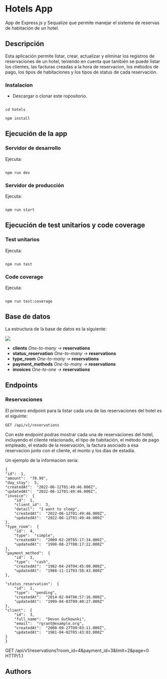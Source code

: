 
# Hotels App

  

App de Express.js y Sequalize que permite manejar el sistema de reservas de habitación de un hotel.

  

## Descripción

  

Esta aplicación permite listar, crear, actualizar y eliminar los registros de reservaciones de un hotel, teniendo en cuenta que también se puede listar los clientes, las facturas creadas a la hora de reservacion, los métodos de pago, los tipos de habitaciones y los tipos de status de cada reservación.

  

### Instalacion

  

* Descargar o clonar este ropositorio.

  

```

cd hotels

npm install

```

  

## Ejecución de la app

  

### Servidor de desarrollo

  

Ejecuta:

```

npm run dev

```

  

### Servidor de producción

  

Ejecuta:

```

npm run start

```

  

## Ejecución de test unitarios y code coverage

  

### Test unitarios

  

Ejecuta:

```

npm run test

```

  

### Code coverage

  

Ejecuta:

```

npm run test:coverage

```


## Base de datos

La estructura de la base de datos es la siguiente:  

![](https://i.imgur.com/uiy5rJrl.png)


 - **clients** *One-to-many* *->* **reservations**
 - **status_reservation** *One-to-many* *->* **reservations**
 - **type_room** *One-to-many* *->* **reservations**
 -  **payment_methods** *One-to-many* *->* **reservations**
 -  **invoices** *One-to-one* *->* **reservations**

## Endpoints 

### Reservaciones
El primero endpoint para la listar cada una de las reservaciones del hotel es el siguinte: 

    GET /api/v1/reservations
Con este endpoint podras mostrar cada una de reservaciones del hotel, incluyendo el cliente relacionado, el tipo de habitación, el método de pago empleado, el estado de la reservación, la factura asociado a esa reservacion junto con el cliente, el monto y los dias de estadía.

Un ejemplo de la informacion seria: 
```
{
"id":  1,
"amount":  "78.99",
"day_stay":  5,
"createdAt":  "2022-06-12T01:49:46.000Z",
"updatedAt":  "2022-06-12T01:49:46.000Z",
"invoice":  {
	"id":  1,
	"client_id":  3,
	"detail":  "I want to sleep",
	"createdAt":  "2022-06-12T01:49:46.000Z",
	"updatedAt":  "2022-06-12T01:49:46.000Z"
},
"type_room":  {
	"id":  4,
	"type":  "simple",
	"createdAt":  "2009-02-20T05:17:34.000Z",
	"updatedAt":  "1998-08-27T08:17:22.000Z"
},
"payment_method":  {
	"id":  3,
	"type":  "cash",
	"createdAt":  "1982-04-24T04:45:00.000Z",
	"updatedAt":  "1988-11-11T03:58:43.000Z"
},

"status_reservation":  {
	"id":  1,
	"type":  "pending",
	"createdAt":  "2014-02-04T06:57:16.000Z",
	"updatedAt":  "1999-04-03T09:40:27.000Z"
},
"client":  {
	"id":  3,
	"full_name":  "Devon Gutkowski",
	"email":  "rgrant@example.org",
	"createdAt":  "2008-09-27T09:03:11.000Z",
	"updatedAt":  "1981-04-02T05:43:03.000Z"
}
}
```

GET /api/v1/reservations?room_id=4&payment_id=3&limit=2&page=0 HTTP/1.1



## Authors